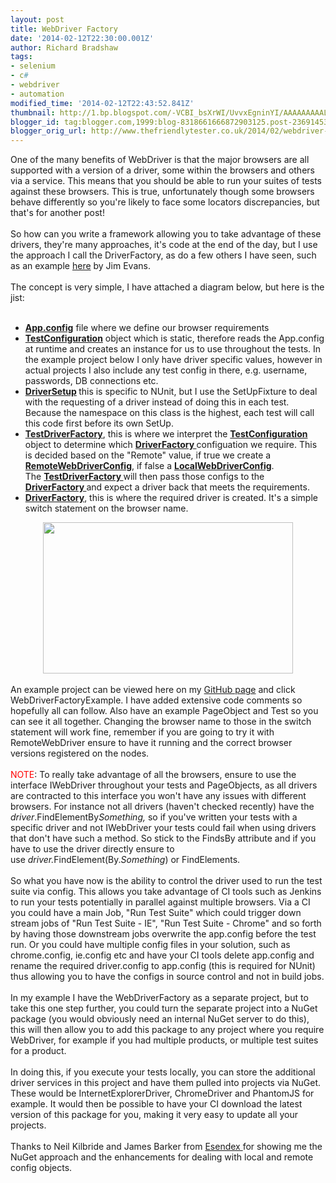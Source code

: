 ```yaml
---
layout: post
title: WebDriver Factory
date: '2014-02-12T22:30:00.001Z'
author: Richard Bradshaw
tags:
- selenium
- c#
- webdriver
- automation
modified_time: '2014-02-12T22:43:52.841Z'
thumbnail: http://1.bp.blogspot.com/-VCBI_bsXrWI/UvvxEgninYI/AAAAAAAAALg/x2tUASczHYQ/s72-c/DriverFactory+(1).jpg
blogger_id: tag:blogger.com,1999:blog-8318661666872903125.post-2369145353709387546
blogger_orig_url: http://www.thefriendlytester.co.uk/2014/02/webdriver-factory.html
---
```


One of the many benefits of WebDriver is that the major browsers are all supported with a version of a driver, some within the browsers and others via a service. This means that you should be able to run your suites of tests against these browsers. This is true, unfortunately though some browsers behave differently so you're likely to face some locators discrepancies, but that's for another post!<br /><br />So how can you write a framework allowing you to take advantage of these drivers, they're many approaches, it's code at the end of the day, but I use the approach I call the DriverFactory, as do a few others I have seen, such as an example <a href="https://github.com/jimevans/WebDriverProxyExamples/blob/master/WebDriverProxyUtilities/WebDriverFactory.cs" target="_blank">here</a> by Jim Evans.<br /><br />The concept is very simple, I have attached a diagram below, but here is the jist:<br /><br /><ul><li><b><a href="https://github.com/FriendlyTester/WebDriverFactoryExample/blob/master/WebDriverDriverFactory/RichardsTestSuite/App.config">App.config</a></b> file where we define our browser requirements</li><li><b><a href="https://github.com/FriendlyTester/WebDriverFactoryExample/blob/master/WebDriverDriverFactory/RichardsTestSuite/SetUp/TestConfiguration.cs">TestConfiguration</a></b> object which is static, therefore reads the App.config at runtime and creates an instance for us to use throughout the tests. In the example project below I only have driver specific values, however in actual projects I also include any test config in there, e.g. username, passwords, DB connections etc.</li><li><b><a href="https://github.com/FriendlyTester/WebDriverFactoryExample/blob/master/WebDriverDriverFactory/RichardsTestSuite/SetUp/DriverSetup.cs">DriverSetup</a>&nbsp;</b>this is specific to NUnit, but I use the SetUpFixture to deal with the requesting of a driver instead of doing this in each test. Because the namespace on this class is the highest, each test will call this code first before its own SetUp.</li><li><b><a href="https://github.com/FriendlyTester/WebDriverFactoryExample/blob/master/WebDriverDriverFactory/RichardsTestSuite/SetUp/TestDriverFactory.cs">TestDriverFactory</a></b>, this is where we interpret the <b><a href="https://github.com/FriendlyTester/WebDriverFactoryExample/blob/master/WebDriverDriverFactory/RichardsTestSuite/SetUp/TestConfiguration.cs">TestConfiguration </a></b>object to determine which <b><a href="https://github.com/FriendlyTester/WebDriverFactoryExample/blob/master/WebDriverDriverFactory/WebDriverDriverFactory/WebDriverFactory.cs">DriverFactory </a></b>configuation we require. This is decided based on the "Remote" value, if true we create a <b><a href="https://github.com/FriendlyTester/WebDriverFactoryExample/blob/master/WebDriverDriverFactory/WebDriverDriverFactory/Configurations/RemoteDriverConfiguration.cs">RemoteWebDriverConfig</a></b>, if false a <b><a href="https://github.com/FriendlyTester/WebDriverFactoryExample/blob/master/WebDriverDriverFactory/WebDriverDriverFactory/Configurations/LocalDriverConfiguration.cs">LocalWebDriverConfig</a></b>.<br />The <b><a href="https://github.com/FriendlyTester/WebDriverFactoryExample/blob/master/WebDriverDriverFactory/RichardsTestSuite/SetUp/TestDriverFactory.cs">TestDriverFactory </a></b>will then pass those configs to the <b><a href="https://github.com/FriendlyTester/WebDriverFactoryExample/blob/master/WebDriverDriverFactory/WebDriverDriverFactory/WebDriverFactory.cs">DriverFactory </a></b>and expect a driver back that meets the requirements.</li><li><b><a href="https://github.com/FriendlyTester/WebDriverFactoryExample/blob/master/WebDriverDriverFactory/WebDriverDriverFactory/WebDriverFactory.cs">DriverFactory</a></b>, this is where the required driver is created. It's a simple switch statement on the browser name.</li></ul><div class="separator" style="clear: both; text-align: center;"></div><div class="separator" style="clear: both; text-align: center;"></div><div class="separator" style="clear: both; text-align: center;"><a href="http://1.bp.blogspot.com/-VCBI_bsXrWI/UvvxEgninYI/AAAAAAAAALg/x2tUASczHYQ/s1600/DriverFactory+(1).jpg" imageanchor="1" style="margin-left: 1em; margin-right: 1em;"><img border="0" src="http://1.bp.blogspot.com/-VCBI_bsXrWI/UvvxEgninYI/AAAAAAAAALg/x2tUASczHYQ/s1600/DriverFactory+(1).jpg" height="242" width="400" /></a></div><div><br /></div><div>An example project can be viewed here on my <a href="https://github.com/FriendlyTester/" target="_blank">GitHub page</a>&nbsp;and click WebDriverFactoryExample. I have added extensive code comments so hopefully all can follow. Also have an example PageObject and Test so you can see it all together. Changing the browser name to those in the switch statement will work fine, remember if you are going to try it with RemoteWebDriver ensure to have it running and the correct browser versions registered on the nodes.</div><div><br /></div><div><span style="color: red;">NOTE</span>: To really take advantage of all the browsers, ensure to use the interface IWebDriver throughout your tests and PageObjects, as all drivers are contracted to this interface you won't have any issues with different browsers. For instance not all drivers (haven't checked recently) have the <i>driver</i>.FindElementBy<i>Something,</i>&nbsp;so if you've written your tests with a specific driver and not IWebDriver your tests could fail when using drivers that don't have such a method. So stick to the FindsBy attribute and if you have to use the driver directly ensure to use&nbsp;<i>driver.</i>FindElement(By.<i>Something</i>)&nbsp;or FindElements.</div><br />So what you have now is the ability to control the driver used to run the test suite via config. This allows you take advantage of CI tools such as Jenkins to run your tests potentially in parallel against multiple browsers. Via a CI you could have a main Job, "Run Test Suite" which could trigger down stream jobs of "Run Test Suite - IE", "Run Test Suite - Chrome" and so forth by having those downstream jobs overwrite the app.config before the test run. Or you could have multiple config files in your solution, such as chrome.config, ie.config etc and have your CI tools delete app.config and rename the required driver.config to app.config (this is required for NUnit) thus allowing you to have the configs in source control and not in build jobs.<br /><br />In my example I have the WebDriverFactory as a separate project, but to take this one step further, you could turn the separate project into a NuGet package (you would obviously need an internal NuGet server to do this), this will then allow you to add this package to any project where you require WebDriver, for example if you had multiple products, or multiple test suites for a product.<br /><br />In doing this, if you execute your tests locally, you can store the additional driver services in this project and have them pulled into projects via NuGet. These would be InternetExplorerDriver, ChromeDriver and PhantomJS for example. It would then be possible to have your CI download the latest version of this package for you, making it very easy to update all your projects.<br /><br />Thanks to Neil Kilbride and James Barker from <a href="http://www.esendex.co.uk/">Esendex </a>for showing me the NuGet approach and the enhancements for dealing with local and remote config objects.<br /><br />